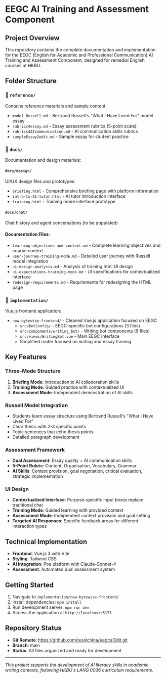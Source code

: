 # EEGC AI Training and Assessment Component

## Project Overview
This repository contains the complete documentation and implementation for the EEGC (English for Academic and Professional Communication) AI Training and Assessment Component, designed for remedial English courses at HKBU.

## Folder Structure

### 📁 `reference/`
Contains reference materials and sample content:
- `model_Russell.md` - Bertrand Russell's "What I Have Lived For" model essay
- `rubrics4essay.md` - Essay assessment rubrics (5-point scale)
- `rubrics4AIcommunication.md` - AI communication skills rubrics
- `sampleEssay2edit.md` - Sample essay for student practice

### 📁 `docs/`
Documentation and design materials:

#### `docs/design/`
UI/UX design files and prototypes:
- `briefing.html` - Comprehensive briefing page with platform information
- `intro-to-AI-tutor.html` - AI tutor introduction interface
- `training.html` - Training mode interface prototype

#### `docs/chat/`
Chat history and agent conversations (to be populated)

#### Documentation Files:
- `learning-objectives-and-context.md` - Complete learning objectives and course context
- `user-journey-training-mode.md` - Detailed user journey with Russell model integration
- `ui-design-analysis.md` - Analysis of training.html UI design
- `ui-expectations-training-mode.md` - UI specifications for contextualized interface
- `redesign-requirements.md` - Requirements for redesigning the HTML page

### 📁 `implementation/`
Vue.js frontend application:
- `new-bytewise-frontend/` - Cleaned Vue.js application focused on EEGC
  - `src/botConfig/` - EEGC-specific bot configurations (3 files)
  - `src/components/writing_bot/` - Writing bot components (6 files)
  - `src/views/WritingBot.vue` - Main EEGC interface
  - Simplified router focused on writing and essay training

## Key Features

### Three-Mode Structure
1. **Briefing Mode**: Introduction to AI collaboration skills
2. **Training Mode**: Guided practice with contextualized UI
3. **Assessment Mode**: Independent demonstration of AI skills

### Russell Model Integration
- Students learn essay structure using Bertrand Russell's "What I Have Lived For"
- Clear thesis with 2-3 specific points
- Topic sentences that echo thesis points
- Detailed paragraph development

### Assessment Framework
- **Dual Assessment**: Essay quality + AI communication skills
- **5-Point Rubric**: Content, Organisation, Vocabulary, Grammar
- **AI Skills**: Context provision, goal negotiation, critical evaluation, strategic implementation

### UI Design
- **Contextualized Interface**: Purpose-specific input boxes replace traditional chat
- **Training Mode**: Guided learning with provided context
- **Assessment Mode**: Independent context provision and goal setting
- **Targeted AI Responses**: Specific feedback areas for different interaction types

## Technical Implementation
- **Frontend**: Vue.js 3 with Vite
- **Styling**: Tailwind CSS
- **AI Integration**: Poe platform with Claude-Sonnet-4
- **Assessment**: Automated dual assessment system

## Getting Started
1. Navigate to `implementation/new-bytewise-frontend/`
2. Install dependencies: `npm install`
3. Run development server: `npm run dev`
4. Access the application at `http://localhost:5173`

## Repository Status
- **Git Remote**: https://github.com/tesolchina/eegcaiEdit.git
- **Branch**: main
- **Status**: All files organized and ready for development

---

*This project supports the development of AI literacy skills in academic writing contexts, following HKBU's LANG 0036 curriculum requirements.*
